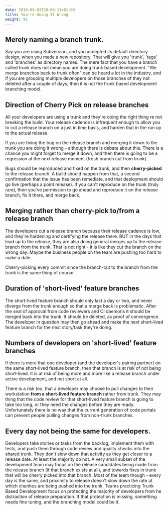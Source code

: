 ```yaml
---
date: 2016-09-01T20:08:11+01:00
title: You're doing It Wrong
weight: 91
---
```


## Merely naming a branch trunk.

Say you are using Subversion, and you accepted its default directory design, when you made a new repository. That will
give you 'trunk', 'tags' and 'branches' as directory names. The mere fact that you have a branch called trunk does not
mean you are doing trunk based development. "We merge branches back to trunk often" can be heard a lot in the industry,
and if you are grouping multiple developers on those branches of they not deleted after a couple of days, then it is 
not the trunk based development branching model.

## Direction of Cherry Pick on release branches

All your developers are using a trunk and they're doing the right thing re not breaking the build. Your release 
cadence is infrequent enough to allow you to cut a release branch on a just in time basis, and harden that in the run
up to the actual release. 

If you are fixing the bug on the release branch and merging it down to the trunk you are doing 
it wrong - although there is debate about this. 
There is a chance you might forget to merge it down, and then there is going to be a regression at the next 
release moment (fresh branch cut from trunk).

Bugs should be reproduced and fixed on the trunk, and then **cherry-picked** to the release branch. A build should 
happen from that, a second confirmation that the issue has been remediate, and that deployment should go live (perhaps 
a point release).  If you can't reproduce on the trunk (truly rare), then you've permission to go ahead and reproduce
it on the release branch, fix it there, and merge back.

## Merging rather than cherry-pick to/from a release branch

The developers cut a release branch because their release cadence is low, and they're hardening and certifying the release
there. BUT in the days that lead up to the release, they are also doing general merges up to the release branch from 
the trunk. That is not right - it is like they cut the branch on the wrong day. Maybe the business people on the team
are pushing too hard to make a date.

Cherry-picking every commit since the branch-cut to the branch from the trunk is the same thing of course.

## Duration of 'short-lived' feature branches

The short-lived feature branch should only last a day or two, and never diverge from the trunk enough so that a 
merge back is problematic. After the seal of approval from code reviewers and CI 
daemons it should be merged back into the trunk. It should be deleted, as proof of convergence.
The developer in question may then go ahead and make the next short-lived feature branch for the next story/task they're doing.

## Numbers of developers on 'short-lived' feature branches

If there is more that one developer (and the developer's pairing partner) on the same short-lived feature branch, 
then that branch is at risk of not being short-lived. It is at risk of being more and more like a release branch 
under active development, and not short at all.

There is a risk too, that a developer may choose to pull changes to their workstation **from a short-lived feature 
branch** rather from trunk. They may thing that the code review for that short-lived feature branch is going to take 
too long, or they need the changes before they are ready. Unfortunately there is no way that the current generation of
code portals can prevent people pulling changes from non-trunk branches.

## Every day not being the same for developers.

Developers take stories or tasks from the backlog, implement them with tests, and push them through code review and quality checks
into the shared trunk. They don't slow down that activity as they get closer to a release date. At least the majority do not. A very
small subset of the development team may focus on the release candidates being made from the release branch (if that 
branch exists at all), and towards fixes in trunk that will be cherry picked into that branch. Most of the team though - 
every day is the same, and proximity to release doesn't slow down the rate at which chanhes are being pushed into the
trunk. Teams practicing Trunk Based Development focus on protecting the majority of developers from he distraction of
release preparation. If that protection is missing, something needs fine tuning, and the branching model could be it.